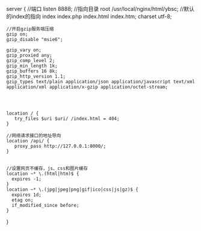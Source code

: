 server {
   //端口
    listen      8888;
	//指向目录
    root        /usr/local/nginx/html/ybsc;
	//默认的index的指向
    index       index.php index.html index.htm;
    charset     utf-8;

	//开启gzip服务端压缩
    gzip on;
    gzip_disable "msie6";
    
    gzip_vary on;
    gzip_proxied any;
    gzip_comp_level 2;
    gzip_min_length 1k;
    gzip_buffers 16 8k;
    gzip_http_version 1.1;
    gzip_types text/plain application/json application/javascript text/xml application/xml application/x-gzip application/octet-stream;
	
	
	
	
    location / {
       try_files $uri $uri/ /index.html = 404;
    }	
	
	//网络请求接口的地址导向	
    location /api/ {
       proxy_pass http://127.0.0.1:8000/;
    }
	
	
	//设置网页不缓存，js、css和图片缓存
    location ~* \.(html|htm)$ {
      expires -1;
    }
    location ~* \.(jpg|jpeg|png|gif|ico|css|js|gz)$ {
      expires 1d;
      etag on;
      if_modified_since before;
    }
}